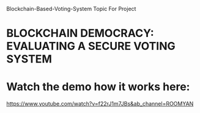Blockchain-Based-Voting-System
Topic For Project
# BLOCKCHAIN DEMOCRACY: EVALUATING A SECURE VOTING SYSTEM
# Watch the demo how it works here:
https://www.youtube.com/watch?v=f22rJ1m7JBs&ab_channel=ROOMYAN
